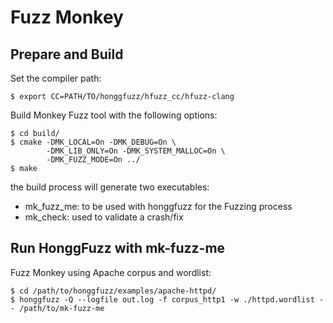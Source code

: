 # Fuzz Monkey

## Prepare and Build

Set the compiler path:

```
$ export CC=PATH/TO/honggfuzz/hfuzz_cc/hfuzz-clang
```

Build Monkey Fuzz tool with the following options:

```
$ cd build/
$ cmake -DMK_LOCAL=On -DMK_DEBUG=On \
        -DMK_LIB_ONLY=On -DMK_SYSTEM_MALLOC=On \
        -DMK_FUZZ_MODE=On ../
$ make
```

the build process will generate two executables:

- mk_fuzz_me: to be used with honggfuzz for the Fuzzing process
- mk_check: used to validate a crash/fix

## Run HonggFuzz with mk-fuzz-me

Fuzz Monkey using Apache corpus and wordlist:

```
$ cd /path/to/honggfuzz/examples/apache-httpd/
$ honggfuzz -Q --logfile out.log -f corpus_http1 -w ./httpd.wordlist -- /path/to/mk-fuzz-me
```
